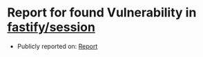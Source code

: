 # Report for found Vulnerability in [fastify/session](https://github.com/fastify/session)

- Publicly reported on: [Report](https://github.com/kaanoz1/fastify-ts/new/main?filename=README.md)

